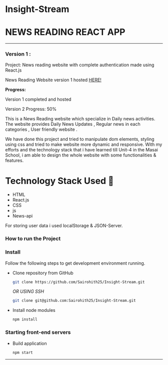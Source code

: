 # Insight-Stream

# NEWS READING REACT APP

-----
### Version 1 : 
Project: News reading website with complete authentication made using React.js

News Reading Website version 1 hosted [HERE!](https://insight-stream-sandy.vercel.app/)

**Progress:**

Version 1 completed and hosted

Version 2 Progress: 50%

This is a News Reading website which specialize in Daily news activities. The website provides Daily News Updates , Regular news in each categories , User friendly website .

We have done this project and tried to manipulate dom elements, styling using css and tried to make website more dynamic and responsive. With my efforts and the technology stack that i have learned till Unit-4 in the Masai School, i am able to design the whole website with some functionalities & features.


# Technology Stack Used 🌟
* HTML
* React.js
* CSS
* js
* News-api



For storing user data i used localStorage & JSON-Server.

### How to run the Project
### Install

Follow the following steps to get development environment running.

* Clone repository from GitHub

  ```bash
  git clone https://github.com/Sairohith25/Insight-Stream.git
  ```

   _OR USING SSH_

  ```bash
  git clone git@github.com:Sairohith25/Insight-Stream.git
  ```

* Install node modules

   ```bash
   npm install
   ```


### Starting front-end servers

* Build application

  ```bash
  npm start
  ```
---

